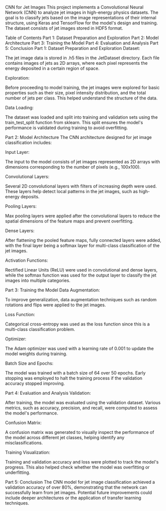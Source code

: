 CNN for Jet Images
This project implements a Convolutional Neural Network (CNN) to analyze jet images in high-energy physics datasets. The goal is to classify jets based on the image representations of their internal structure, using Keras and TensorFlow for the model's design and training. The dataset consists of jet images stored in HDF5 format.

Table of Contents
Part 1: Dataset Preparation and Exploration
Part 2: Model Architecture
Part 3: Training the Model
Part 4: Evaluation and Analysis
Part 5: Conclusion
Part 1: Dataset Preparation and Exploration
Dataset:

The jet image data is stored in .h5 files in the JetDataset directory. Each file contains images of jets as 2D arrays, where each pixel represents the energy deposited in a certain region of space.

Exploration:

Before proceeding to model training, the jet images were explored for basic properties such as their size, pixel intensity distribution, and the total number of jets per class. This helped understand the structure of the data.

Data Loading:

The dataset was loaded and split into training and validation sets using the train_test_split function from sklearn. This split ensures the model's performance is validated during training to avoid overfitting.

Part 2: Model Architecture
The CNN architecture designed for jet image classification includes:

Input Layer:

The input to the model consists of jet images represented as 2D arrays with dimensions corresponding to the number of pixels (e.g., 100x100).

Convolutional Layers:

Several 2D convolutional layers with filters of increasing depth were used. These layers help detect local patterns in the jet images, such as high-energy deposits.

Pooling Layers:

Max pooling layers were applied after the convolutional layers to reduce the spatial dimensions of the feature maps and prevent overfitting.

Dense Layers:

After flattening the pooled feature maps, fully connected layers were added, with the final layer being a softmax layer for multi-class classification of the jet images.

Activation Functions:

Rectified Linear Units (ReLU) were used in convolutional and dense layers, while the softmax function was used for the output layer to classify the jet images into multiple categories.

Part 3: Training the Model
Data Augmentation:

To improve generalization, data augmentation techniques such as random rotations and flips were applied to the jet images.

Loss Function:

Categorical cross-entropy was used as the loss function since this is a multi-class classification problem.

Optimizer:

The Adam optimizer was used with a learning rate of 0.001 to update the model weights during training.

Batch Size and Epochs:

The model was trained with a batch size of 64 over 50 epochs. Early stopping was employed to halt the training process if the validation accuracy stopped improving.

Part 4: Evaluation and Analysis
Validation:

After training, the model was evaluated using the validation dataset. Various metrics, such as accuracy, precision, and recall, were computed to assess the model's performance.

Confusion Matrix:

A confusion matrix was generated to visually inspect the performance of the model across different jet classes, helping identify any misclassifications.

Training Visualization:

Training and validation accuracy and loss were plotted to track the model's progress. This also helped check whether the model was overfitting or underfitting.

Part 5: Conclusion
The CNN model for jet image classification achieved a validation accuracy of over 80%, demonstrating that the network can successfully learn from jet images. Potential future improvements could include deeper architectures or the application of transfer learning techniques.
